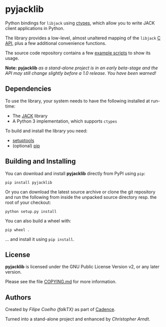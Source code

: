 # pyjacklib

Python bindings for `libjack` using [ctypes], which allow you to write JACK
client applications in Python.

The library provides a low-level, almost unaltered mapping of the `libjack`
[C API], plus a few additional convenience functions.

The source code repository contains a few [example scripts] to show its usage.

**Note:** **pyjacklib** *as a stand-alone project is in an early beta-stage and
the API may still change slightly before a 1.0 release. You have been warned!*


## Dependencies

To use the library, your system needs to have the following installed at
run-time:

* The [JACK] library
* A Python 3 implementation, which supports `ctypes`

To build and install the library you need:

* [setuptools]
* (optional) [pip]


## Building and Installing

You can download and install **pyjacklib** directly from PyPI using `pip`:

```con
pip install pyjacklib
```

Or you can download the latest source archive or clone the git repository
and run the following from inside the unpacked source directory resp. the root
of your checkout:

```con
python setup.py install
```

You can also build a wheel with:

```con
pip wheel .
```

... and install it using `pip install`.


## License

**pyjacklib** is licensed under the GNU Public License Version v2, or
any later version.

Please see the file [COPYING.md] for more information.


## Authors

Created by *Filipe Coelho (falkTX)* as part of [Cadence].

Turned into a stand-alone project and enhanced by *Christopher Arndt*.


[C API]: https://jackaudio.org/api/
[Cadence]: https://github.com/falkTX/Cadence.git
[copying.md]: https://github.com/jackaudio/pyjacklib/blob/master/COPYING.md
[ctypes]: https://docs.python.org/3/library/ctypes.html
[example scripts]: https://github.com/jackaudio/pyjacklib/tree/master/examples
[jack]: https://jackaudio.org/
[pip]: https://pypi.org/project/pip/
[setuptools]: https://pypi.org/project/setuptools/
